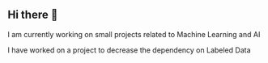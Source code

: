 ## Hi there 👋

I am currently working on small projects related to Machine Learning and AI

I have worked on a project to decrease the dependency on Labeled Data
